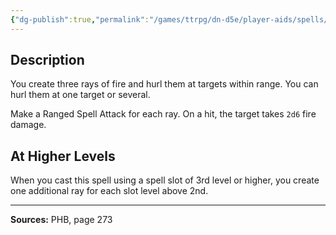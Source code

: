 ```yaml
---
{"dg-publish":true,"permalink":"/games/ttrpg/dn-d5e/player-aids/spells/level-2/scorching-ray/","tags":["TTRPG/DND/5e","verbal","somatic","Spell"],"noteIcon":""}
---
```



## Description
You create three rays of fire and hurl them at targets within range.
You can hurl them at one target or several.

Make a Ranged Spell Attack for each ray.
On a hit, the target takes `2d6` fire damage.

## At Higher Levels
When you cast this spell using a spell slot of 3rd level or higher, you create one additional ray for each slot level above 2nd.

---

**Sources:** PHB, page 273
